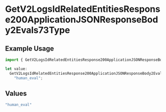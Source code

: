 # GetV2LogsIdRelatedEntitiesResponse200ApplicationJSONResponseBody2Evals73Type

## Example Usage

```typescript
import { GetV2LogsIdRelatedEntitiesResponse200ApplicationJSONResponseBody2Evals73Type } from "orq-poc-typescript-multi-env-version/models/operations";

let value:
  GetV2LogsIdRelatedEntitiesResponse200ApplicationJSONResponseBody2Evals73Type =
    "human_eval";
```

## Values

```typescript
"human_eval"
```
